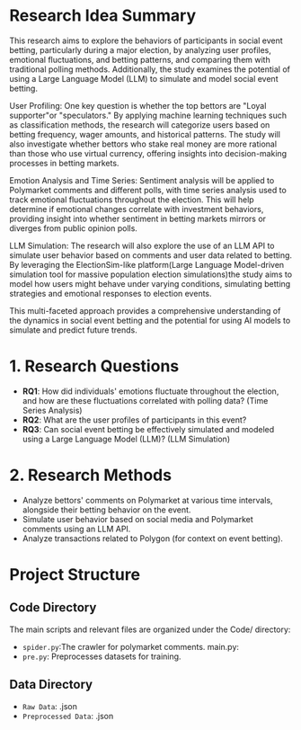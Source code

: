 # Research Idea Summary

This research aims to explore the behaviors of participants in social event betting, particularly during a major election, by analyzing user profiles, emotional fluctuations, and betting patterns, and comparing them with traditional polling methods. Additionally, the study examines the potential of using a Large Language Model (LLM) to simulate and model social event betting.

User Profiling: One key question is whether the top bettors are "Loyal supporter"or "speculators." By applying machine learning techniques such as classification methods, the research will categorize users based on betting frequency, wager amounts, and historical patterns. The study will also investigate whether bettors who stake real money are more rational than those who use virtual currency, offering insights into decision-making processes in betting markets.

Emotion Analysis and Time Series: Sentiment analysis will be applied to Polymarket comments and different polls, with time series analysis used to track emotional fluctuations throughout the election. This will help determine if emotional changes correlate with investment behaviors, providing insight into whether sentiment in betting markets mirrors or diverges from public opinion polls.

LLM Simulation: The research will also explore the use of an LLM API to simulate user behavior based on comments and user data related to betting. By leveraging the ElectionSim-like platform(Large Language Model-driven simulation tool for massive population election simulations)the study aims to model how users might behave under varying conditions, simulating betting strategies and emotional responses to election events.

This multi-faceted approach provides a comprehensive understanding of the dynamics in social event betting and the potential for using AI models to simulate and predict future trends.


# 1. Research Questions

- **RQ1**: How did individuals' emotions fluctuate throughout the election, and how are these fluctuations correlated with polling data? (Time Series Analysis)
- **RQ2**: What are the user profiles of participants in this event?
- **RQ3**: Can social event betting be effectively simulated and modeled using a Large Language Model (LLM)? (LLM Simulation)

# 2. Research Methods

- Analyze bettors' comments on Polymarket at various time intervals, alongside their betting behavior on the event.
- Simulate user behavior based on social media and Polymarket comments using an LLM API.
- Analyze transactions related to Polygon (for context on event betting).


# Project Structure
## Code Directory
The main scripts and relevant files are organized under the Code/ directory:

- `spider.py`:The crawler for polymarket comments.
main.py:
- `pre.py`: Preprocesses datasets for training.

## Data Directory
- `Raw Data`: .json
- `Preprocessed Data`: .json
